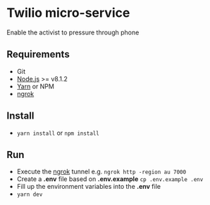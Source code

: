 # Twilio micro-service
Enable the activist to pressure through phone

## Requirements
- Git
- [Node.js](https://nodejs.org) >= v8.1.2
- [Yarn](https://yarnpkg.com) or NPM
- [ngrok](https://ngrok.com)

## Install
- `yarn install` or `npm install`

## Run
- Execute the [ngrok](https://ngrok.com) tunnel e.g. `ngrok http -region au 7000`
- Create a **.env** file based on **.env.example** `cp .env.example .env`
- Fill up the environment variables into the **.env** file
- `yarn dev`
